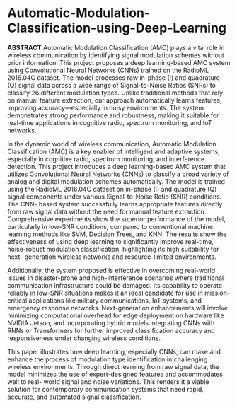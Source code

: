 # Automatic-Modulation-Classification-using-Deep-Learning
**ABSTRACT**
Automatic Modulation Classification (AMC) plays a vital role in wireless communication by identifying signal modulation schemes without prior information. This project proposes a deep learning-based AMC system using Convolutional Neural Networks (CNNs) trained on the RadioML 2016.04C dataset. The model processes raw in-phase (I) and quadrature (Q) signal data across a wide range of Signal-to-Noise Ratios (SNRs) to classify 26 different modulation types. Unlike traditional methods that rely on manual feature extraction, our approach automatically learns features, improving accuracy—especially in noisy environments. The system demonstrates strong performance and robustness, making it suitable for real-time applications in cognitive radio, spectrum monitoring, and IoT networks.

In the dynamic world of wireless communication, Automatic Modulation Classification (AMC) is a
key enabler of intelligent and adaptive systems, especially in cognitive radio, spectrum monitoring, and
interference detection. This project introduces a deep learning-based AMC system that utilizes
Convolutional Neural Networks (CNNs) to classify a broad variety of analog and digital modulation
schemes automatically. The model is trained using the RadioML 2016.04C dataset on in-phase (I) and
quadrature (Q) signal components under various Signal-to-Noise Ratio (SNR) conditions. The CNN- based system successfully learns appropriate features directly from raw signal data without the need for
manual feature extraction. Comprehensive experiments show the superior performance of the model, particularly in low-SNR conditions, compared to conventional machine learning methods like SVM, Decision Trees, and KNN. The results show the effectiveness of using deep learning to significantly
improve real-time, noise-robust modulation classification, highlighting its high suitability for next- generation wireless networks and resource-limited environments.

Additionally, the system proposed is effective in overcoming real-world issues in disaster-prone and
high-interference scenarios where traditional communication infrastructure could be damaged. Its
capability to operate reliably in low-SNR situations makes it an ideal candidate for use in mission- critical applications like military communications, IoT systems, and emergency response networks. Next-generation enhancements will involve minimizing computational overhead for edge deployment
on hardware like NVIDIA Jetson, and incorporating hybrid models integrating CNNs with RNNs or
Transformers for further improved classification accuracy and responsiveness under changing wireless
conditions. 

This paper illustrates how deep learning, especially CNNs, can make and enhance the process of
modulation type identification in challenging wireless environments. Through direct learning from raw
signal data, the model minimizes the use of expert-designed features and accommodates well to real- world signal and noise variations. This renders it a viable solution for contemporary communication
systems that need rapid, accurate, and automated signal classification.
